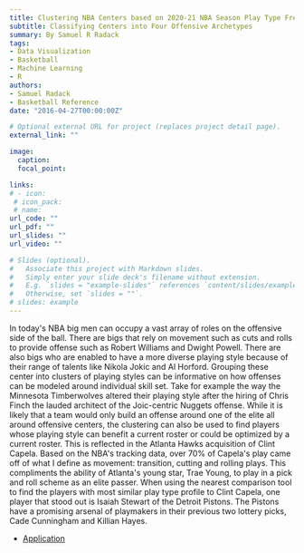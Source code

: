 ```yaml
---
title: Clustering NBA Centers based on 2020-21 NBA Season Play Type Frequencies
subtitle: Classifying Centers into Four Offensive Archetypes
summary: By Samuel R Radack
tags:
- Data Visualization
- Basketball
- Machine Learning
- R
authors:
- Samuel Radack
- Basketball Reference
date: "2016-04-27T00:00:00Z"

# Optional external URL for project (replaces project detail page).
external_link: ""

image:
  caption: 
  focal_point: 

links:
# - icon: 
 # icon_pack:
 # name: 
url_code: ""
url_pdf: ""
url_slides: ""
url_video: ""

# Slides (optional).
#   Associate this project with Markdown slides.
#   Simply enter your slide deck's filename without extension.
#   E.g. `slides = "example-slides"` references `content/slides/example-slides.md`.
#   Otherwise, set `slides = ""`.
# slides: example
---
```

  In today's NBA big men can occupy a vast array of roles on the offensive side of the ball. There are bigs that rely on movement such as cuts and rolls to provide offense such as Robert Williams and Dwight Powell. There are also bigs who are enabled to have a more diverse playing style because of their range of talents like Nikola Jokic and Al Horford. 
  Grouping these center into clusters of playing styles can be informative on how offenses can be modeled around individual skill set. Take for example the way the Minnesota Timberwolves altered their playing style after the hiring of Chris Finch the lauded architect of the Joic-centric Nuggets offense. While it is likely that a team would only build an offense around one of the elite all around offensive centers, the clustering can also be used to find players whose playing style can benefit a current roster or could be optimized by a current roster. This is reflected in the Atlanta Hawks acquisition of Clint Capela. Based on the NBA's tracking data, over 70%  of Capela's play came off of what I define as movement: transition, cutting and rolling plays. This compliments the ability of Atlanta's young star, Trae Young, to play in a pick and roll scheme as an elite passer.
    When using the nearest comparison tool to find the players with most similar play type profile to Clint Capela, one player that stood out is Isaiah Stewart of the Detroit Pistons. The Pistons have a promising arsenal of playmakers in their previous two lottery picks, Cade Cunningham and Killian Hayes.


* [Application](https://samuelradack.shinyapps.io/Center_Clustering/)

